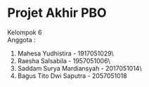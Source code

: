 # Projet Akhir PBO
Kelompok 6\
Anggota : 
1. Mahesa Yudhistira        - 1917051029\
2. Raesha Salsabila         - 1957051006\
3. Saddam Surya Mardiansyah - 2017051014\
4. Bagus Tito Dwi Saputra   - 2057051018
     
